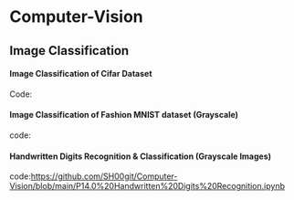 # Computer-Vision

## Image Classification

#### Image Classification of Cifar Dataset
Code:


#### Image Classification of Fashion MNIST dataset (Grayscale)
code:


#### Handwritten Digits Recognition & Classification (Grayscale Images)
code:https://github.com/SH00git/Computer-Vision/blob/main/P14.0%20Handwritten%20Digits%20Recognition.ipynb

